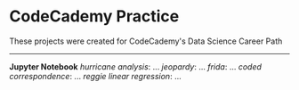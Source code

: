 # CodeCademy Practice

These projects were created for CodeCademy's Data Science Career Path

---
**Jupyter Notebook**
    _hurricane analysis_: ...
    _jeopardy_: ...
    _frida_: ...
    _coded correspondence_: ...
    _reggie linear regression_: ...
